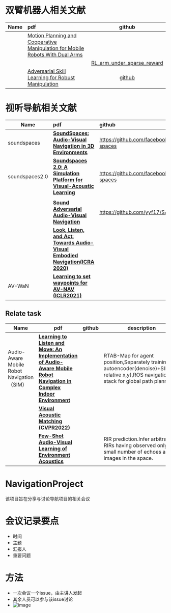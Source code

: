 # 双臂机器人相关文献
| Name | pdf   |    github |
| :--- | :---  |   :---:   |
|      |[Motion Planning and Cooperative Manipulation for Mobile Robots With Dual Arms](https://ieeexplore.ieee.org/stamp/stamp.jsp?tp=&arnumber=9754220)|    |
|      |        | [RL_arm_under_sparse_reward](https://github.com/PiggyCh/RL_arm_under_sparse_reward)
|      |[Adversarial Skill Learning for Robust Manipulation](https://arxiv.org/pdf/2011.03383.pdf)        | [github](https://github.com/Pingcheng-Jian/Adversarial_Skill_Learning_for_Robust_Manipulation)  |
# 视听导航相关文献
| Name           | pdf                                                          | github                                           | description |
| -------------- | :----------------------------------------------------------- | :----------------------------------------------- | ----------- |
| soundspaces    | [**SoundSpaces: Audio-Visual Navigation in 3D Environments**](https://scontent-hkg4-2.xx.fbcdn.net/v/t39.8562-6/10000000_225707052822142_3554026592703488763_n.pdf?_nc_cat=100&ccb=1-7&_nc_sid=ad8a9d&_nc_ohc=IycUF2sAw5kAX_fXrtY&_nc_ht=scontent-hkg4-2.xx&oh=00_AT-0SXodwx2wCx_UrfeW8Tl-5abiG5LFjQzz_DJ0sr0DXA&oe=62D592BC) | https://github.com/facebookresearch/sound-spaces |             |
| soundspaces2.0 | [**Soundspaces 2.0: A Simulation Platform for Visual-Acoustic Learning**](https://arxiv.org/pdf/2206.08312.pdf) | https://github.com/facebookresearch/sound-spaces |             |
|                |                                                              |                                                  |             |
|                | [**Sound Adversarial Audio-Visual Navigation**](https://arxiv.org/pdf/2202.10910) | https://github.com/yyf17/SAAVN                   |             |
|                | [**Look, Listen, and Act: Towards Audio-Visual Embodied Navigation(ICRA 2020)**](https://arxiv.org/pdf/1912.11684.pdf) |                                                  |             |
| AV-WaN         | **[Learning to set waypoints for AV-NAV (ICLR2021)](https://arxiv.org/pdf/2008.09622)** |                                                  |             |

## Relate task

| Name                                       | pdf                                                          | github | description                                                  |
| ------------------------------------------ | ------------------------------------------------------------ | ------ | ------------------------------------------------------------ |
| Audio-Aware Mobile Robot Navigation（SIM） | [**Learning to Listen and Move: An Implementation of Audio-Aware Mobile Robot Navigation in Complex Indoor Environment**](https://github.com/yyf17/awesome-embodied-intelligent/blob/main/Learning_to_Listen_and_Move_An_Implementation_of_Audio-Aware_Mobile_Robot_Navigation_in_Complex_Indoor_Environment.pdf) |        | RTAB-Map for agent position,Separately training autoencoder(denoise)+SIM(get relative x,y),ROS navigation stack for global path planning. |
|                                            | [**Visual Acoustic Matching (CVPR2022)**]()                  |        |                                                              |
|                                            | [**Few-Shot Audio-Visual Learning of Environment Acoustics**](https://arxiv.org/pdf/2206.04006.pdf) |        | RIR prediction.Infer arbitrary RIRs having observed only a small number of echoes and images in the space. |




# NavigationProject
该项目旨在分享与讨论导航项目的相关会议

# 会议记录要点
- 时间
- 主题
- 汇报人
- 重要问题
# 方法
- 一次会议一个issue，由主讲人发起
- 其余人员可以参与该issue讨论
- ![image](https://user-images.githubusercontent.com/34536352/159002450-c96a5347-2874-478f-bfcc-be2920c4723b.png)

